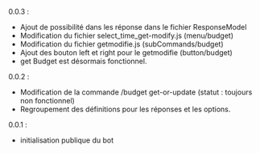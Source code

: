 0.0.3 :
- Ajout de possibilité dans les réponse dans le fichier ResponseModel
- Modification du fichier select_time_get-modify.js (menu/budget)
- Modification du fichier getmodifie.js (subCommands/budget)
- Ajout des bouton left et right pour le getmodifie (button/budget)
- get Budget est désormais fonctionnel.

0.0.2 :
- Modification de la commande /budget get-or-update (statut : toujours non fonctionnel)
- Regroupement des définitions pour les réponses et les options.

0.0.1 :
- initialisation publique du bot
